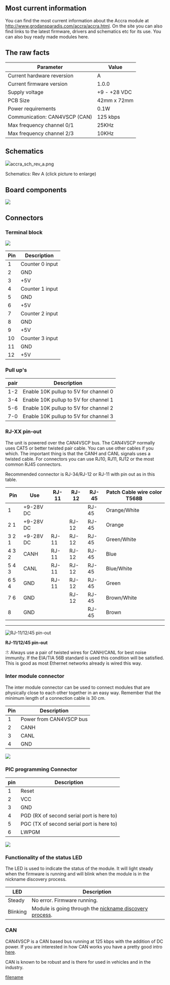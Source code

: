 
## Most current information

You can find the most current information about the Accra module at  
<http://www.grodansparadis.com/accra/accra.html>. On the site you can
also find links to the latest firmware, drivers and schematics etc for
its use. You can also buy ready made modules here.

## The raw facts

| Parameter                     | Value         |
| ----------------------------- | ------------- |
| Current hardware reversion    | A             |
| Current firmware version      | 1.0.0         |
| Supply voltage                | \+9 - +28 VDC |
| PCB Size                      | 42mm x 72mm   |
| Power requirements            | 0.1W          |
| Communication: CAN4VSCP (CAN) | 125 kbps      |
| Max frequency channel 0/1     | 25KHz         |
| Max frequency channel 2/3     | 10KHz         |

## Schematics

![](./images/accra_sch_rev_a.png)accra_sch_rev_a.png

Schematics: Rev A (click picture to enlarge)

## Board components

![](./images/accra_brd_rev_a.png)

## Connectors

### Terminal block

![](./images/accra10_pinout.png)

| Pin | Description     |
| --- | --------------- |
| 1   | Counter 0 input |
| 2   | GND             |
| 3   | \+5V            |
| 4   | Counter 1 input |
| 5   | GND             |
| 6   | \+5V            |
| 7   | Counter 2 input |
| 8   | GND             |
| 9   | \+5V            |
| 10  | Counter 3 input |
| 11  | GND             |
| 12  | \+5V            |

### Pull up's

| pair | Description                           |
| ---- | ------------------------------------- |
| 1-2  | Enable 10K pullup to 5V for channel 0 |
| 3-4  | Enable 10K pullup to 5V for channel 1 |
| 5-6  | Enable 10K pullup to 5V for channel 2 |
| 7-0  | Enable 10K pullup to 5V for channel 3 |

### RJ-XX pin-out

The unit is powered over the CAN4VSCP bus. The CAN4VSCP normally uses
CAT5 or better twisted pair cable. You can use other cables if you
which. The important thing is that the CANH and CANL signals uses a
twisted cable. For connectors you can use RJ10, RJ11, RJ12 or the most
common RJ45 connectors.

Recommended connector is RJ-34/RJ-12 or RJ-11 with pin out as in this
table.

| Pin   | Use        | RJ-11 | RJ-12 | RJ-45 | Patch Cable wire color T568B |
| ----- | ---------- | ----- | ----- | ----- | ---------------------------- |
| 1     | \+9-28V DC |       |       | RJ-45 | Orange/White                 |
| 2 1   | \+9-28V DC |       | RJ-12 | RJ-45 | Orange                       |
| 3 2 1 | \+9-28V DC | RJ-11 | RJ-12 | RJ-45 | Green/White                  |
| 4 3 2 | CANH       | RJ-11 | RJ-12 | RJ-45 | Blue                         |
| 5 4 3 | CANL       | RJ-11 | RJ-12 | RJ-45 | Blue/White                   |
| 6 5 4 | GND        | RJ-11 | RJ-12 | RJ-45 | Green                        |
| 7 6   | GND        |       | RJ-12 | RJ-45 | Brown/White                  |
| 8     | GND        |       |       | RJ-45 | Brown                        |

---

![RJ-11/12/45 pin-out](./images/rj45.jpg) 


**RJ-11/12/45 pin-out**

:\!: Always use a pair of twisted wires for CANH/CANL for best noise
immunity. If the EIA/TIA 56B standard is used this condition will be
satisfied. This is good as most Ethernet networks already is wired this
way.

### Inter module connector

The inter module connector can be used to connect modules that are
physically close to each other together in an easy way. Remember that
the minimum length of a connection cable is 30 cm.

| Pin | Description             |
| --- | ----------------------- |
| 1   | Power from CAN4VSCP bus |
| 2   | CANH                    |
| 3   | CANL                    |
| 4   | GND                     |

  

![](./images/odessa_inter_module_connector.png)

### PIC programming Connector

| pin | Description                               |
| --- | ----------------------------------------- |
| 1   | Reset                                     |
| 2   | VCC                                       |
| 3   | GND                                       |
| 4   | PGD (RX of second serial port is here to) |
| 5   | PGC (TX of second serial port is here to) |
| 6   | LWPGM                                     |

  

![](./images/odessa_programming_connector.png)

### Functionality of the status LED

The LED is used to indicate the status of the module. It will light
steady when the firmware is running and will blink when the module is in
the nickname discovery process.

| LED      | Description  |
| -------- | -------------------------------------------------------------------------------------------------------------------------------------------------------------------------------- |
| Steady   | No error. Firmware running.    |
| Blinking | Module is going through the [nickname discovery process](http://www.vscp.org/docs/vscpspec/doku.php?id=vscp_level_i_specifics#address_or_nickname_assignment_for_level_i_nodes). |

### CAN

CAN4VSCP is a CAN based bus running at 125 kbps with the addition of DC
power. If you are interested in how CAN works you have a pretty good
intro [here](http://www.eeherald.com/section/design-guide/esmod9.html).

CAN is known to be robust and is there for used in vehicles and in the
industry.

  
[filename](./bottom-copyright.md ':include')
